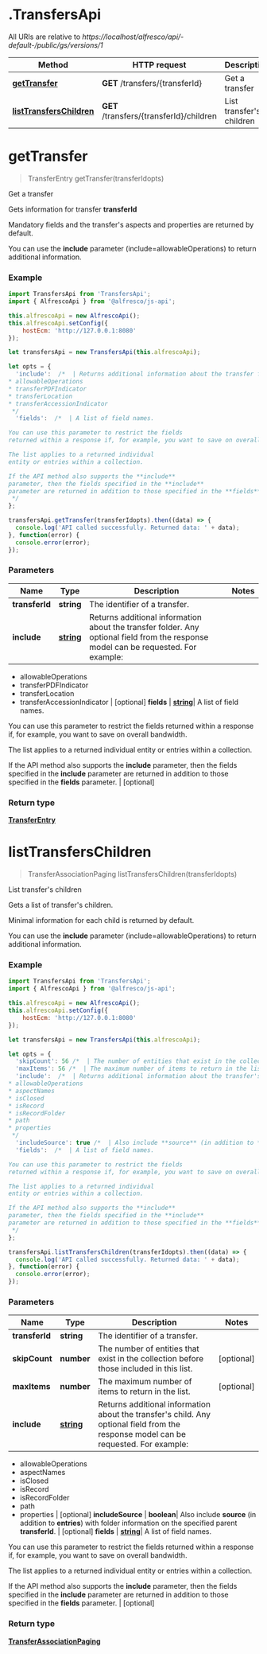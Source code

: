# .TransfersApi

All URIs are relative to *https://localhost/alfresco/api/-default-/public/gs/versions/1*

Method | HTTP request | Description
------------- | ------------- | -------------
[**getTransfer**](TransfersApi.md#getTransfer) | **GET** /transfers/{transferId} | Get a transfer
[**listTransfersChildren**](TransfersApi.md#listTransfersChildren) | **GET** /transfers/{transferId}/children | List transfer's children


<a name="getTransfer"></a>
# **getTransfer**
> TransferEntry getTransfer(transferIdopts)

Get a transfer

Gets information for transfer **transferId**

Mandatory fields and the transfer's aspects and properties are returned by default.

You can use the **include** parameter (include=allowableOperations) to return additional information.


### Example
```javascript
import TransfersApi from 'TransfersApi';
import { AlfrescoApi } from '@alfresco/js-api';

this.alfrescoApi = new AlfrescoApi();
this.alfrescoApi.setConfig({
    hostEcm: 'http://127.0.0.1:8080'
});

let transfersApi = new TransfersApi(this.alfrescoApi);

let opts = { 
  'include':  /*  | Returns additional information about the transfer folder. Any optional field from the response model can be requested. For example:
* allowableOperations
* transferPDFIndicator
* transferLocation
* transferAccessionIndicator
 */
  'fields':  /*  | A list of field names.

You can use this parameter to restrict the fields
returned within a response if, for example, you want to save on overall bandwidth.

The list applies to a returned individual
entity or entries within a collection.

If the API method also supports the **include**
parameter, then the fields specified in the **include**
parameter are returned in addition to those specified in the **fields** parameter.
 */
};

transfersApi.getTransfer(transferIdopts).then((data) => {
  console.log('API called successfully. Returned data: ' + data);
}, function(error) {
  console.error(error);
});

```

### Parameters

Name | Type | Description  | Notes
------------- | ------------- | ------------- | -------------
 **transferId** | **string**| The identifier of a transfer. | 
 **include** | [**string**](string.md)| Returns additional information about the transfer folder. Any optional field from the response model can be requested. For example:
* allowableOperations
* transferPDFIndicator
* transferLocation
* transferAccessionIndicator
 | [optional] 
 **fields** | [**string**](string.md)| A list of field names.

You can use this parameter to restrict the fields
returned within a response if, for example, you want to save on overall bandwidth.

The list applies to a returned individual
entity or entries within a collection.

If the API method also supports the **include**
parameter, then the fields specified in the **include**
parameter are returned in addition to those specified in the **fields** parameter.
 | [optional] 

### Return type

[**TransferEntry**](TransferEntry.md)

<a name="listTransfersChildren"></a>
# **listTransfersChildren**
> TransferAssociationPaging listTransfersChildren(transferIdopts)

List transfer's children

Gets a list of transfer's children.

Minimal information for each child is returned by default.

You can use the **include** parameter (include=allowableOperations) to return additional information.


### Example
```javascript
import TransfersApi from 'TransfersApi';
import { AlfrescoApi } from '@alfresco/js-api';

this.alfrescoApi = new AlfrescoApi();
this.alfrescoApi.setConfig({
    hostEcm: 'http://127.0.0.1:8080'
});

let transfersApi = new TransfersApi(this.alfrescoApi);

let opts = { 
  'skipCount': 56 /*  | The number of entities that exist in the collection before those included in this list. */
  'maxItems': 56 /*  | The maximum number of items to return in the list. */
  'include':  /*  | Returns additional information about the transfer's child. Any optional field from the response model can be requested. For example:
* allowableOperations
* aspectNames
* isClosed
* isRecord
* isRecordFolder
* path
* properties
 */
  'includeSource': true /*  | Also include **source** (in addition to **entries**) with folder information on the specified parent **transferId**. */
  'fields':  /*  | A list of field names.

You can use this parameter to restrict the fields
returned within a response if, for example, you want to save on overall bandwidth.

The list applies to a returned individual
entity or entries within a collection.

If the API method also supports the **include**
parameter, then the fields specified in the **include**
parameter are returned in addition to those specified in the **fields** parameter.
 */
};

transfersApi.listTransfersChildren(transferIdopts).then((data) => {
  console.log('API called successfully. Returned data: ' + data);
}, function(error) {
  console.error(error);
});

```

### Parameters

Name | Type | Description  | Notes
------------- | ------------- | ------------- | -------------
 **transferId** | **string**| The identifier of a transfer. | 
 **skipCount** | **number**| The number of entities that exist in the collection before those included in this list. | [optional] 
 **maxItems** | **number**| The maximum number of items to return in the list. | [optional] 
 **include** | [**string**](string.md)| Returns additional information about the transfer's child. Any optional field from the response model can be requested. For example:
* allowableOperations
* aspectNames
* isClosed
* isRecord
* isRecordFolder
* path
* properties
 | [optional] 
 **includeSource** | **boolean**| Also include **source** (in addition to **entries**) with folder information on the specified parent **transferId**. | [optional] 
 **fields** | [**string**](string.md)| A list of field names.

You can use this parameter to restrict the fields
returned within a response if, for example, you want to save on overall bandwidth.

The list applies to a returned individual
entity or entries within a collection.

If the API method also supports the **include**
parameter, then the fields specified in the **include**
parameter are returned in addition to those specified in the **fields** parameter.
 | [optional] 

### Return type

[**TransferAssociationPaging**](TransferAssociationPaging.md)


